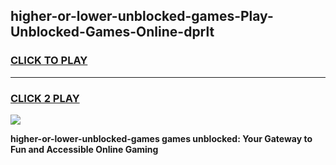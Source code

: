 
## higher-or-lower-unblocked-games-Play-Unblocked-Games-Online-dprlt
<h3>
<a href="https://premium76.site?title=higher-or-lower-unblocked-games&ref=25A">CLICK TO PLAY</a></h3>
<hr>

<h3>
<a href="https://premium76.site?title=higher-or-lower-unblocked-games&ref=25A">CLICK 2 PLAY</a>
  
</h3>

<a href="https://premium76.site?title=higher-or-lower-unblocked-games&ref=25A"><img src="https://clearcache.store/games.png"></a>


**higher-or-lower-unblocked-games games unblocked: Your Gateway to Fun and Accessible Online Gaming**

